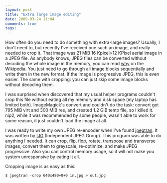```yaml
---
layout: post
title: "Extra large image editing"
date: 2009-03-24 11:04
comments: true
tags: 
---
```


How often do you need to do something with extra-large images? Usually, I don't need to, but recently I've received one such an image, and really needed to crop it. That image was 21 MiB 16 Kpixel×12 KPixel aerial image in a JPEG file. As anybody knows, JPEG files can be converted without decoding the whole image in the memory, you can read [why](http://en.wikipedia.org/wiki/JPEG) on the Wikipedia. You just need to go through all image blocks sequentially and write them in the new format. If the image is progressive JPEG, this is even easier. The same with cropping: you can just skip some image blocks without decoding them.

I was surprised when discovered that my usual helper programs couldn't crop this file without eating all my memory and disk space (my laptop has limited both). ImageMagick's convert and couldn't do the task: convert got 795 MiB virt and 300 MiB res, and created 1.2 GiB temp file, so I killed it. nip2, while it was recommended by some people, wasn't able to work for some reason, it just couldn't load the image at all.

I was ready to write my own JPEG re-encoder when I've found [jpegtran](http://packages.debian.org/libjpeg-progs). It was written by [IJG](http://ijg.org/) (Independent JPEG Group). This program was able to do anything I needed. It can crop, flip, flop, rotate, transpose and transverse images, convert them to greyscale, re-optimize, and make JPEG progressive. Also you can control memory usage, so it will not make you system unresponsive by eating it all.

Cropping image is as easy as this:

``$ jpegtran -crop 640x480+0+0 in.jpg > out.jpg``

